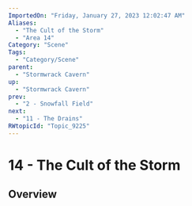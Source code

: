 ```yaml
---
ImportedOn: "Friday, January 27, 2023 12:02:47 AM"
Aliases:
  - "The Cult of the Storm"
  - "Area 14"
Category: "Scene"
Tags:
  - "Category/Scene"
parent:
  - "Stormwrack Cavern"
up:
  - "Stormwrack Cavern"
prev:
  - "2 - Snowfall Field"
next:
  - "11 - The Drains"
RWtopicId: "Topic_9225"
---
```

# 14 - The Cult of the Storm
## Overview
